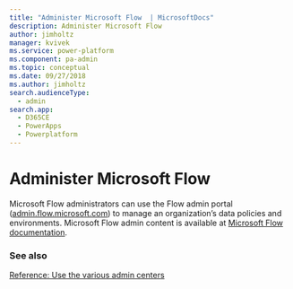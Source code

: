```yaml
---
title: "Administer Microsoft Flow  | MicrosoftDocs"
description: Administer Microsoft Flow
author: jimholtz
manager: kvivek
ms.service: power-platform
ms.component: pa-admin
ms.topic: conceptual
ms.date: 09/27/2018
ms.author: jimholtz
search.audienceType: 
  - admin
search.app: 
  - D365CE
  - PowerApps
  - Powerplatform
---
```

# Administer Microsoft Flow

Microsoft Flow administrators can use the Flow admin portal ([admin.flow.microsoft.com](https://admin.flow.microsoft.com)) to manage an organization’s data policies and environments. Microsoft Flow admin content is available at [Microsoft Flow documentation](https://docs.microsoft.com/flow/admin-center-introduction).

### See also
[Reference: Use the various admin centers](admin-centers.md)

